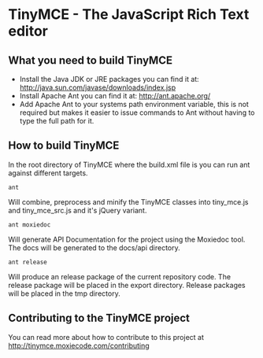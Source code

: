 TinyMCE - The JavaScript Rich Text editor
=========================================

What you need to build TinyMCE
-------------------------------
* Install the Java JDK or JRE packages you can find it at: http://java.sun.com/javase/downloads/index.jsp
* Install Apache Ant you can find it at: http://ant.apache.org/
* Add Apache Ant to your systems path environment variable, this is not required but makes it easier to issue commands to Ant without having to type the full path for it.

How to build TinyMCE
---------------------

In the root directory of TinyMCE where the build.xml file is you can run ant against different targets.

`ant`

Will combine, preprocess and minify the TinyMCE classes into tiny_mce.js and tiny_mce_src.js and it's jQuery variant.

`ant moxiedoc`

Will generate API Documentation for the project using the Moxiedoc tool. The docs will be generated to the docs/api directory.

`ant release`

Will produce an release package of the current repository code. The release package will be placed in the export directory. Release packages will be placed in the tmp directory.

Contributing to the TinyMCE project
------------------------------------
You can read more about how to contribute to this project at http://tinymce.moxiecode.com/contributing
